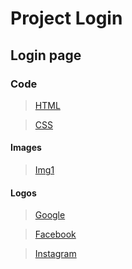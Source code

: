 # Project Login
## Login page
### Code
>[HTML](https://github.com/shreyash00007/Login/blob/main/index.html)

>[CSS](https://github.com/shreyash00007/Login/blob/main/style.css)

#### Images
>[Img1](https://github.com/shreyash00007/Login/blob/main/img1.jpg)

#### Logos
>[Google](https://github.com/shreyash00007/Login/blob/main/Google.png)

>[Facebook](https://github.com/shreyash00007/Login/blob/main/facebbok.png)

>[Instagram](https://github.com/shreyash00007/Login/blob/main/facebbok.png)
